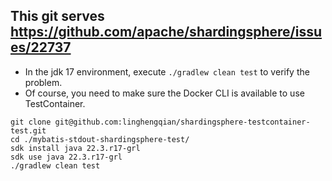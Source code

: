 ## This git serves https://github.com/apache/shardingsphere/issues/22737

- In the jdk 17 environment, execute `./gradlew clean test` to verify the problem.
- Of course, you need to make sure the Docker CLI is available to use TestContainer.
```shell
git clone git@github.com:linghengqian/shardingsphere-testcontainer-test.git
cd ./mybatis-stdout-shardingsphere-test/
sdk install java 22.3.r17-grl
sdk use java 22.3.r17-grl
./gradlew clean test
```
